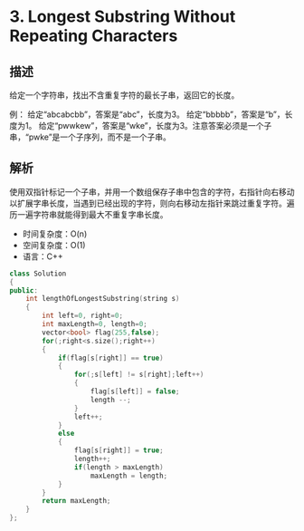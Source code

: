 # 3. Longest Substring Without Repeating Characters


## 描述
给定一个字符串，找出不含重复字符的最长子串，返回它的长度。

例：
给定“abcabcbb”，答案是“abc”，长度为3。
给定“bbbbb”，答案是“b”，长度为1。
给定“pwwkew”，答案是“wke”，长度为3。注意答案必须是一个子串，“pwke”是一个子序列，而不是一个子串。

## 解析
使用双指针标记一个子串，并用一个数组保存子串中包含的字符，右指针向右移动以扩展字串长度，当遇到已经出现的字符，则向右移动左指针来跳过重复字符。遍历一遍字符串就能得到最大不重复字串长度。

- 时间复杂度：O(n)  
- 空间复杂度：O(1)
- 语言：C++

```C++
class Solution 
{
public:
    int lengthOfLongestSubstring(string s) 
    {
        int left=0, right=0;
        int maxLength=0, length=0;
        vector<bool> flag(255,false);
        for(;right<s.size();right++)
        {
            if(flag[s[right]] == true)
            {
                for(;s[left] != s[right];left++)
                {
                    flag[s[left]] = false;
                    length --;
                }
                left++;
            }
            else
            {
                flag[s[right]] = true;
                length++;
                if(length > maxLength) 
                    maxLength = length;
            }
        }
        return maxLength;
    }
};
```

